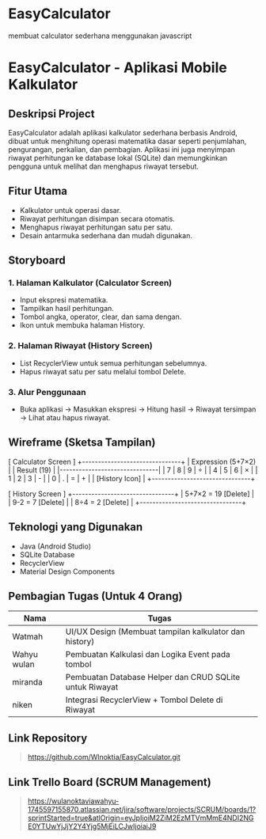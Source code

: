 # EasyCalculator
membuat calculator sederhana menggunakan javascript

# EasyCalculator - Aplikasi Mobile Kalkulator

## Deskripsi Project
EasyCalculator adalah aplikasi kalkulator sederhana berbasis Android, dibuat untuk menghitung operasi matematika dasar seperti penjumlahan, pengurangan, perkalian, dan pembagian.
Aplikasi ini juga menyimpan riwayat perhitungan ke database lokal (SQLite) dan memungkinkan pengguna untuk melihat dan menghapus riwayat tersebut.

## Fitur Utama
- Kalkulator untuk operasi dasar.
- Riwayat perhitungan disimpan secara otomatis.
- Menghapus riwayat perhitungan satu per satu.
- Desain antarmuka sederhana dan mudah digunakan.

## Storyboard

### 1. Halaman Kalkulator (Calculator Screen)
- Input ekspresi matematika.
- Tampilkan hasil perhitungan.
- Tombol angka, operator, clear, dan sama dengan.
- Ikon untuk membuka halaman History.

### 2. Halaman Riwayat (History Screen)
- List RecyclerView untuk semua perhitungan sebelumnya.
- Hapus riwayat satu per satu melalui tombol Delete.

### 3. Alur Penggunaan
- Buka aplikasi → Masukkan ekspresi → Hitung hasil → Riwayat tersimpan → Lihat atau hapus riwayat.

## Wireframe (Sketsa Tampilan)

[ Calculator Screen ]
+-------------------------------+
|    Expression (5+7×2)          |
|    Result (19)                 |
|-------------------------------|
| 7 | 8 | 9 | ÷                 |
| 4 | 5 | 6 | ×                 |
| 1 | 2 | 3 | -                 |
| 0 | . | = | +                 |
|        [History Icon]         |
+-------------------------------+

[ History Screen ]
+--------------------------------+
| 5+7×2 = 19         [Delete]    |
| 9-2 = 7            [Delete]    |
| 8÷4 = 2            [Delete]    |
+--------------------------------+

## Teknologi yang Digunakan
- Java (Android Studio)
- SQLite Database
- RecyclerView
- Material Design Components

## Pembagian Tugas (Untuk 4 Orang)

| Nama | Tugas |
|------|-------|
| Watmah | UI/UX Design (Membuat tampilan kalkulator dan history) |
| Wahyu wulan | Pembuatan Kalkulasi dan Logika Event pada tombol |
| miranda | Pembuatan Database Helper dan CRUD SQLite untuk Riwayat |
| niken | Integrasi RecyclerView + Tombol Delete di Riwayat |

## Link Repository
> https://github.com/Wlnoktia/EasyCalculator.git 

## Link Trello Board (SCRUM Management)
> https://wulanoktaviawahyu-1745597155870.atlassian.net/jira/software/projects/SCRUM/boards/1?sprintStarted=true&atlOrigin=eyJpIjoiM2ZiM2EzMTVmMmE4NDI2NGE0YTUwYjJjY2Y4Yjg5MjEiLCJwIjoiaiJ9 
